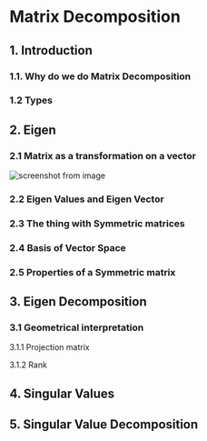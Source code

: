 # Matrix Decomposition

## 1. Introduction

### 1.1. Why do we do Matrix Decomposition

### 1.2 Types

## 2. Eigen 

### 2.1 Matrix as a transformation on a vector
![screenshot from image](https://github.com/adityarasam/linearAlgebra101/tree/main/matrix_decomposition/Vector_transformation_with_Matrix_rotation.png)

### 2.2 Eigen Values and Eigen Vector

### 2.3 The thing with Symmetric matrices

### 2.4 Basis of Vector Space

### 2.5 Properties of a Symmetric matrix

## 3. Eigen Decomposition

### 3.1 Geometrical interpretation

3.1.1 Projection matrix

3.1.2 Rank

## 4. Singular Values

## 5. Singular Value Decomposition

